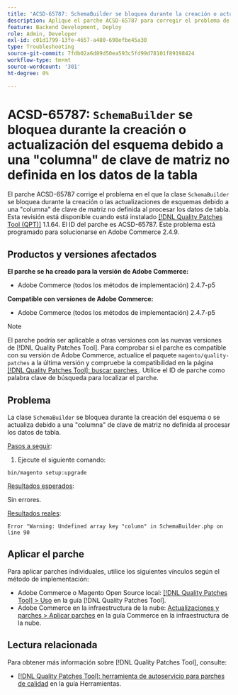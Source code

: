 ```yaml
---
title: 'ACSD-65787: SchemaBuilder se bloquea durante la creación o actualización del esquema debido a la clave de matriz "column" no definida en los datos de la tabla'
description: Aplique el parche ACSD-65787 para corregir el problema de Adobe Commerce en el que la clase SchemaBuilder se bloquea durante la creación del esquema o se actualiza debido a una "columna" de clave de matriz no definida al procesar los datos de tabla.
feature: Backend Development, Deploy
role: Admin, Developer
exl-id: c01d1799-13fe-4657-a480-698efbe45a30
type: Troubleshooting
source-git-commit: 7fdb02a6d89d50ea593c5fd99d78101f89198424
workflow-type: tm+mt
source-wordcount: '301'
ht-degree: 0%

---
```


# ACSD-65787: `SchemaBuilder` se bloquea durante la creación o actualización del esquema debido a una &quot;columna&quot; de clave de matriz no definida en los datos de la tabla

El parche ACSD-65787 corrige el problema en el que la clase `SchemaBuilder` se bloquea durante la creación o las actualizaciones de esquemas debido a una &quot;columna&quot; de clave de matriz no definida al procesar los datos de tabla. Esta revisión está disponible cuando está instalado [[!DNL Quality Patches Tool (QPT)]](/help/tools/quality-patches-tool/quality-patches-tool-to-self-serve-quality-patches.md) 1.1.64. El ID del parche es ACSD-65787. Este problema está programado para solucionarse en Adobe Commerce 2.4.9.

## Productos y versiones afectados

**El parche se ha creado para la versión de Adobe Commerce:**

* Adobe Commerce (todos los métodos de implementación) 2.4.7-p5

**Compatible con versiones de Adobe Commerce:**

* Adobe Commerce (todos los métodos de implementación) 2.4.7-p5

>[!NOTE]
>
>El parche podría ser aplicable a otras versiones con las nuevas versiones de [!DNL Quality Patches Tool]. Para comprobar si el parche es compatible con su versión de Adobe Commerce, actualice el paquete `magento/quality-patches` a la última versión y compruebe la compatibilidad en la página [[!DNL Quality Patches Tool]: buscar parches ](https://experienceleague.adobe.com/tools/commerce-quality-patches/index.html). Utilice el ID de parche como palabra clave de búsqueda para localizar el parche.

## Problema

La clase `SchemaBuilder` se bloquea durante la creación del esquema o se actualiza debido a una &quot;columna&quot; de clave de matriz no definida al procesar los datos de tabla.

<u>Pasos a seguir</u>:

1. Ejecute el siguiente comando:

```
bin/magento setup:upgrade
```

<u>Resultados esperados</u>:

Sin errores.

<u>Resultados reales</u>:

```
Error "Warning: Undefined array key "column" in SchemaBuilder.php on line 90
```

## Aplicar el parche

Para aplicar parches individuales, utilice los siguientes vínculos según el método de implementación:

* Adobe Commerce o Magento Open Source local: [[!DNL Quality Patches Tool] > Uso](/help/tools/quality-patches-tool/usage.md) en la guía [!DNL Quality Patches Tool].
* Adobe Commerce en la infraestructura de la nube: [Actualizaciones y parches > Aplicar parches](https://experienceleague.adobe.com/docs/commerce-cloud-service/user-guide/develop/upgrade/apply-patches.html) en la guía Commerce en la infraestructura de la nube.

## Lectura relacionada

Para obtener más información sobre [!DNL Quality Patches Tool], consulte:

* [[!DNL Quality Patches Tool]: herramienta de autoservicio para parches de calidad](/help/tools/quality-patches-tool/quality-patches-tool-to-self-serve-quality-patches.md) en la guía Herramientas.
